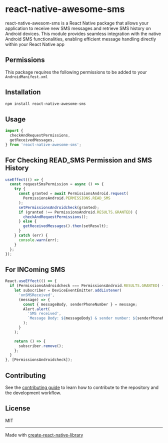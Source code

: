 # react-native-awesome-sms

react-native-awesom-sms is a React Native package that allows your application to receive new SMS messages and retrieve SMS history on Android devices. This module provides seamless integration with the native Android SMS functionalities, enabling efficient message handling directly within your React Native app

## Permissions

This package requires the following permissions to be added to your `AndroidManifest.xml`

<uses-permission android:name="android.permission.READ_SMS"/>
<uses-permission android:name="android.permission.RECEIVE_SMS"/>

## Installation

```sh
npm install react-native-awesome-sms
```

## Usage

```js
import {
  checkAndRequestPermissions,
  getReceivedMessages,
} from 'react-native-awesome-sms';
```

## For Checking READ_SMS Permission and SMS History

```js
useEffect(() => {
  const requestSmsPermission = async () => {
    try {
      const granted = await PermissionsAndroid.request(
        PermissionsAndroid.PERMISSIONS.READ_SMS
      );
      setPermissionsAndroidcheck(granted);
      if (granted !== PermissionsAndroid.RESULTS.GRANTED) {
        checkAndRequestPermissions();
      } else {
        getReceivedMessages().then(setResult);
      }
    } catch (err) {
      console.warn(err);
    }
  };
});
```

## For INComing SMS

```js
React.useEffect(() => {
  if (PermissionsAndroidcheck === PermissionsAndroid.RESULTS.GRANTED) {
    let subscriber = DeviceEventEmitter.addListener(
      'onSMSReceived',
      (message) => {
        const { messageBody, senderPhoneNumber } = message;
        Alert.alert(
          'SMS received',
          `Message Body: ${messageBody} & sender number: ${senderPhoneNumber}`
        );
      }
    );

    return () => {
      subscriber.remove();
    };
  }
}, [PermissionsAndroidcheck]);
```

## Contributing

See the [contributing guide](CONTRIBUTING.md) to learn how to contribute to the repository and the development workflow.

## License

MIT

---

Made with [create-react-native-library](https://github.com/callstack/react-native-builder-bob)
